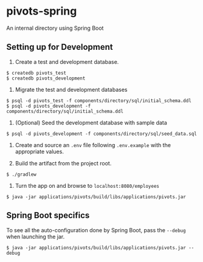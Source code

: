 # pivots-spring

An internal directory using Spring Boot

## Setting up for Development

1. Create a test and development database.

```
$ createdb pivots_test
$ createdb pivots_development
```
1. Migrate the test and development databases

```
$ psql -d pivots_test -f components/directory/sql/initial_schema.ddl
$ psql -d pivots_development -f components/directory/sql/initial_schema.ddl
```

1. (Optional) Seed the development database with sample data

```
$ psql -d pivots_development -f components/directory/sql/seed_data.sql
```

1. Create and source an `.env` file following `.env.example` with the appropriate values.

1. Build the artifact from the project root.

```
$ ./gradlew
```

1. Turn the app on and browse to `localhost:8080/employees`

```
$ java -jar applications/pivots/build/libs/applications/pivots.jar
```

## Spring Boot specifics

To see all the auto-configuration done by Spring Boot, pass the `--debug` when launching the jar.

```
$ java -jar applications/pivots/build/libs/applications/pivots.jar --debug
```
